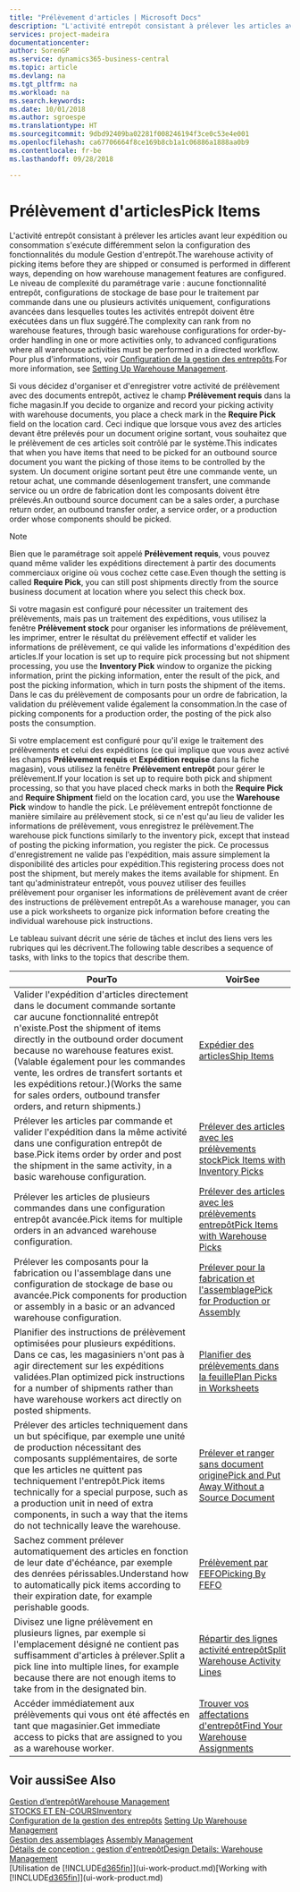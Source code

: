 ```yaml
---
title: "Prélèvement d'articles | Microsoft Docs"
description: "L'activité entrepôt consistant à prélever les articles avant leur expédition ou consommation s'exécute différemment selon la configuration des fonctionnalités du module Gestion d'entrepôt. Le niveau de complexité du [paramétrage](../configure-warehouse-processes.md) varie : aucune fonctionnalité entrepôt, configurations de stockage de base pour le traitement par commande dans une ou plusieurs activités uniquement, configurations avancées dans lesquelles toutes les activités entrepôt doivent être exécutées dans un flux suggéré."
services: project-madeira
documentationcenter: 
author: SorenGP
ms.service: dynamics365-business-central
ms.topic: article
ms.devlang: na
ms.tgt_pltfrm: na
ms.workload: na
ms.search.keywords: 
ms.date: 10/01/2018
ms.author: sgroespe
ms.translationtype: HT
ms.sourcegitcommit: 9dbd92409ba02281f008246194f3ce0c53e4e001
ms.openlocfilehash: ca67706664f8ce169b8cb1a1c06886a1888aa0b9
ms.contentlocale: fr-be
ms.lasthandoff: 09/28/2018

---
```

# <a name="pick-items"></a><span data-ttu-id="3f60f-104">Prélèvement d'articles</span><span class="sxs-lookup"><span data-stu-id="3f60f-104">Pick Items</span></span>
<span data-ttu-id="3f60f-105">L'activité entrepôt consistant à prélever les articles avant leur expédition ou consommation s'exécute différemment selon la configuration des fonctionnalités du module Gestion d'entrepôt.</span><span class="sxs-lookup"><span data-stu-id="3f60f-105">The warehouse activity of picking items before they are shipped or consumed is performed in different ways, depending on how warehouse management features are configured.</span></span> <span data-ttu-id="3f60f-106">Le niveau de complexité du paramétrage varie : aucune fonctionnalité entrepôt, configurations de stockage de base pour le traitement par commande dans une ou plusieurs activités uniquement, configurations avancées dans lesquelles toutes les activités entrepôt doivent être exécutées dans un flux suggéré.</span><span class="sxs-lookup"><span data-stu-id="3f60f-106">The complexity can rank from no warehouse features, through basic warehouse configurations for order-by-order handling in one or more activities only, to advanced configurations where all warehouse activities must be performed in a directed workflow.</span></span> <span data-ttu-id="3f60f-107">Pour plus d'informations, voir [Configuration de la gestion des entrepôts](warehouse-setup-warehouse.md).</span><span class="sxs-lookup"><span data-stu-id="3f60f-107">For more information, see [Setting Up Warehouse Management](warehouse-setup-warehouse.md).</span></span>

<span data-ttu-id="3f60f-108">Si vous décidez d'organiser et d'enregistrer votre activité de prélèvement avec des documents entrepôt, activez le champ **Prélèvement requis** dans la fiche magasin.</span><span class="sxs-lookup"><span data-stu-id="3f60f-108">If you decide to organize and record your picking activity with warehouse documents, you place a check mark in the **Require Pick** field on the location card.</span></span> <span data-ttu-id="3f60f-109">Ceci indique que lorsque vous avez des articles devant être prélevés pour un document origine sortant, vous souhaitez que le prélèvement de ces articles soit contrôlé par le système.</span><span class="sxs-lookup"><span data-stu-id="3f60f-109">This indicates that when you have items that need to be picked for an outbound source document you want the picking of those items to be controlled by the system.</span></span> <span data-ttu-id="3f60f-110">Un document origine sortant peut être une commande vente, un retour achat, une commande désenlogement transfert, une commande service ou un ordre de fabrication dont les composants doivent être prélevés.</span><span class="sxs-lookup"><span data-stu-id="3f60f-110">An outbound source document can be a sales order, a purchase return order, an outbound transfer order, a service order, or a production order whose components should be picked.</span></span>

> [!NOTE]
> <span data-ttu-id="3f60f-111">Bien que le paramétrage soit appelé **Prélèvement requis**, vous pouvez quand même valider les expéditions directement à partir des documents commerciaux origine où vous cochez cette case.</span><span class="sxs-lookup"><span data-stu-id="3f60f-111">Even though the setting is called **Require Pick**, you can still post shipments directly from the source business document at location where you select this check box.</span></span>

<span data-ttu-id="3f60f-112">Si votre magasin est configuré pour nécessiter un traitement des prélèvements, mais pas un traitement des expéditions, vous utilisez la fenêtre **Prélèvement stock** pour organiser les informations de prélèvement, les imprimer, entrer le résultat du prélèvement effectif et valider les informations de prélèvement, ce qui valide les informations d'expédition des articles.</span><span class="sxs-lookup"><span data-stu-id="3f60f-112">If your location is set up to require pick processing but not shipment processing, you use the **Inventory Pick** window to organize the picking information, print the picking information, enter the result of the pick, and post the picking information, which in turn posts the shipment of the items.</span></span> <span data-ttu-id="3f60f-113">Dans le cas du prélèvement de composants pour un ordre de fabrication, la validation du prélèvement valide également la consommation.</span><span class="sxs-lookup"><span data-stu-id="3f60f-113">In the case of picking components for a production order, the posting of the pick also posts the consumption.</span></span>

<span data-ttu-id="3f60f-114">Si votre emplacement est configuré pour qu'il exige le traitement des prélèvements et celui des expéditions (ce qui implique que vous avez activé les champs **Prélèvement requis** et **Expédition requise** dans la fiche magasin), vous utilisez la fenêtre **Prélèvement entrepôt** pour gérer le prélèvement.</span><span class="sxs-lookup"><span data-stu-id="3f60f-114">If your location is set up to require both pick and shipment processing, so that you have placed check marks in both the **Require Pick** and **Require Shipment** field on the location card, you use the **Warehouse Pick** window to handle the pick.</span></span> <span data-ttu-id="3f60f-115">Le prélèvement entrepôt fonctionne de manière similaire au prélèvement stock, si ce n'est qu'au lieu de valider les informations de prélèvement, vous enregistrez le prélèvement.</span><span class="sxs-lookup"><span data-stu-id="3f60f-115">The warehouse pick functions similarly to the inventory pick, except that instead of posting the picking information, you register the pick.</span></span> <span data-ttu-id="3f60f-116">Ce processus d'enregistrement ne valide pas l'expédition, mais assure simplement la disponibilité des articles pour expédition.</span><span class="sxs-lookup"><span data-stu-id="3f60f-116">This registering process does not post the shipment, but merely makes the items available for shipment.</span></span> <span data-ttu-id="3f60f-117">En tant qu'administrateur entrepôt, vous pouvez utiliser des feuilles prélèvement pour organiser les informations de prélèvement avant de créer des instructions de prélèvement entrepôt.</span><span class="sxs-lookup"><span data-stu-id="3f60f-117">As a warehouse manager, you can use a pick worksheets to organize pick information before creating the individual warehouse pick instructions.</span></span>

<span data-ttu-id="3f60f-118">Le tableau suivant décrit une série de tâches et inclut des liens vers les rubriques qui les décrivent.</span><span class="sxs-lookup"><span data-stu-id="3f60f-118">The following table describes a sequence of tasks, with links to the topics that describe them.</span></span>   

|<span data-ttu-id="3f60f-119">**Pour**</span><span class="sxs-lookup"><span data-stu-id="3f60f-119">**To**</span></span>|<span data-ttu-id="3f60f-120">**Voir**</span><span class="sxs-lookup"><span data-stu-id="3f60f-120">**See**</span></span>|
|------------|-------------|  
|<span data-ttu-id="3f60f-121">Valider l'expédition d'articles directement dans le document commande sortante car aucune fonctionnalité entrepôt n'existe.</span><span class="sxs-lookup"><span data-stu-id="3f60f-121">Post the shipment of items directly in the outbound order document because no warehouse features exist.</span></span> <span data-ttu-id="3f60f-122">(Valable également pour les commandes vente, les ordres de transfert sortants et les expéditions retour.)</span><span class="sxs-lookup"><span data-stu-id="3f60f-122">(Works the same for sales orders, outbound transfer orders, and return shipments.)</span></span>|[<span data-ttu-id="3f60f-123">Expédier des articles</span><span class="sxs-lookup"><span data-stu-id="3f60f-123">Ship Items</span></span>](warehouse-how-ship-items.md)|  
|<span data-ttu-id="3f60f-124">Prélever les articles par commande et valider l'expédition dans la même activité dans une configuration entrepôt de base.</span><span class="sxs-lookup"><span data-stu-id="3f60f-124">Pick items order by order and post the shipment in the same activity, in a basic warehouse configuration.</span></span>|[<span data-ttu-id="3f60f-125">Prélever des articles avec les prélèvements stock</span><span class="sxs-lookup"><span data-stu-id="3f60f-125">Pick Items with Inventory Picks</span></span>](warehouse-how-to-pick-items-with-inventory-picks.md)|
|<span data-ttu-id="3f60f-126">Prélever les articles de plusieurs commandes dans une configuration entrepôt avancée.</span><span class="sxs-lookup"><span data-stu-id="3f60f-126">Pick items for multiple orders in an advanced warehouse configuration.</span></span>|[<span data-ttu-id="3f60f-127">Prélever des articles avec les prélèvements entrepôt</span><span class="sxs-lookup"><span data-stu-id="3f60f-127">Pick Items with Warehouse Picks</span></span>](warehouse-how-to-pick-items-for-warehouse-shipment.md)|  
|<span data-ttu-id="3f60f-128">Prélever les composants pour la fabrication ou l'assemblage dans une configuration de stockage de base ou avancée.</span><span class="sxs-lookup"><span data-stu-id="3f60f-128">Pick components for production or assembly in a basic or an advanced warehouse configuration.</span></span>|[<span data-ttu-id="3f60f-129">Prélever pour la fabrication et l'assemblage</span><span class="sxs-lookup"><span data-stu-id="3f60f-129">Pick for Production or Assembly</span></span>](warehouse-how-to-pick-for-production.md)|  
|<span data-ttu-id="3f60f-130">Planifier des instructions de prélèvement optimisées pour plusieurs expéditions. Dans ce cas, les magasiniers n'ont pas à agir directement sur les expéditions validées.</span><span class="sxs-lookup"><span data-stu-id="3f60f-130">Plan optimized pick instructions for a number of shipments rather than have warehouse workers act directly on posted shipments.</span></span>|[<span data-ttu-id="3f60f-131">Planifier des prélèvements dans la feuille</span><span class="sxs-lookup"><span data-stu-id="3f60f-131">Plan Picks in Worksheets</span></span>](warehouse-how-to-plan-picks-in-worksheets.md)|  
|<span data-ttu-id="3f60f-132">Prélever des articles techniquement dans un but spécifique, par exemple une unité de production nécessitant des composants supplémentaires, de sorte que les articles ne quittent pas techniquement l'entrepôt.</span><span class="sxs-lookup"><span data-stu-id="3f60f-132">Pick items technically for a special purpose, such as a production unit in need of extra components, in such a way that the items do not technically leave the warehouse.</span></span>|[<span data-ttu-id="3f60f-133">Prélever et ranger sans document origine</span><span class="sxs-lookup"><span data-stu-id="3f60f-133">Pick and Put Away Without a Source Document</span></span>](warehouse-how-to-create-put-aways-from-internal-put-aways.md)|
|<span data-ttu-id="3f60f-134">Sachez comment prélever automatiquement des articles en fonction de leur date d'échéance, par exemple des denrées périssables.</span><span class="sxs-lookup"><span data-stu-id="3f60f-134">Understand how to automatically pick items according to their expiration date, for example perishable goods.</span></span>|[<span data-ttu-id="3f60f-135">Prélèvement par FEFO</span><span class="sxs-lookup"><span data-stu-id="3f60f-135">Picking By FEFO</span></span>](warehouse-picking-by-fefo.md)|
|<span data-ttu-id="3f60f-136">Divisez une ligne prélèvement en plusieurs lignes, par exemple si l'emplacement désigné ne contient pas suffisamment d'articles à prélever.</span><span class="sxs-lookup"><span data-stu-id="3f60f-136">Split a pick line into multiple lines, for example because there are not enough items to take from in the designated bin.</span></span>|[<span data-ttu-id="3f60f-137">Répartir des lignes activité entrepôt</span><span class="sxs-lookup"><span data-stu-id="3f60f-137">Split Warehouse Activity Lines</span></span>](warehouse-how-to-split-warehouse-activity-lines.md)|
|<span data-ttu-id="3f60f-138">Accéder immédiatement aux prélèvements qui vous ont été affectés en tant que magasinier.</span><span class="sxs-lookup"><span data-stu-id="3f60f-138">Get immediate access to picks that are assigned to you as a warehouse worker.</span></span>|[<span data-ttu-id="3f60f-139">Trouver vos affectations d'entrepôt</span><span class="sxs-lookup"><span data-stu-id="3f60f-139">Find Your Warehouse Assignments</span></span>](warehouse-how-to-find-your-warehouse-assignments.md)|  

## <a name="see-also"></a><span data-ttu-id="3f60f-140">Voir aussi</span><span class="sxs-lookup"><span data-stu-id="3f60f-140">See Also</span></span>  
[<span data-ttu-id="3f60f-141">Gestion d’entrepôt</span><span class="sxs-lookup"><span data-stu-id="3f60f-141">Warehouse Management</span></span>](warehouse-manage-warehouse.md)  
[<span data-ttu-id="3f60f-142">STOCKS ET EN-COURS</span><span class="sxs-lookup"><span data-stu-id="3f60f-142">Inventory</span></span>](inventory-manage-inventory.md)  
<span data-ttu-id="3f60f-143">[Configuration de la gestion des entrepôts](warehouse-setup-warehouse.md)   </span><span class="sxs-lookup"><span data-stu-id="3f60f-143">[Setting Up Warehouse Management](warehouse-setup-warehouse.md)   </span></span>  
<span data-ttu-id="3f60f-144">[Gestion des assemblages](assembly-assemble-items.md)  </span><span class="sxs-lookup"><span data-stu-id="3f60f-144">[Assembly Management](assembly-assemble-items.md)  </span></span>  
[<span data-ttu-id="3f60f-145">Détails de conception : gestion d'entrepôt</span><span class="sxs-lookup"><span data-stu-id="3f60f-145">Design Details: Warehouse Management</span></span>](design-details-warehouse-management.md)  
<span data-ttu-id="3f60f-146">[Utilisation de [!INCLUDE[d365fin](includes/d365fin_md.md)]](ui-work-product.md)</span><span class="sxs-lookup"><span data-stu-id="3f60f-146">[Working with [!INCLUDE[d365fin](includes/d365fin_md.md)]](ui-work-product.md)</span></span>

